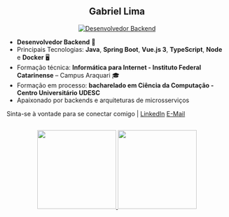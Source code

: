 <h2 align="center">Gabriel Lima</h2>
<div>

  <p align="center">
    <a href="#">
      <img title="Desenvolvedor Backend" src="https://img.shields.io/badge/Desenvolvedor%20Backend-blue?style=for-the-badge">
    </a>
  </p>

  - **Desenvolvedor Backend** 🚀  
  - Principais Tecnologias: **Java**, **Spring Boot**, **Vue.js 3**, **TypeScript**, **Node** e **Docker** 🖥️  
  - Formação técnica: **Informática para Internet - Instituto Federal Catarinense** – Campus Araquari 🎓
  - Formação em processo: **bacharelado em Ciência da Computação - Centro Universitário UDESC**
  - Apaixonado por backends e arquiteturas de microsserviços
  <p>
    Sinta-se à vontade para se conectar comigo | 
    <a href="https://www.linkedin.com/in/gabriel-limadev/">LinkedIn</a>
    <a href="mailto:gabriellima2803@gmail.com">E-Mail</a>
  </p>

</div>

##

<div align="center">
  <a href="https://github.com/GabrielLima2803">
    <img height="180em" src="https://github-readme-stats.vercel.app/api?username=GabrielLima2803&show_icons=true&theme=dark&include_all_commits=true&count_private=true"/>
    <img height="180em" src="https://github-readme-stats.vercel.app/api/top-langs/?username=GabrielLima2803&layout=compact&langs_count=7&theme=dark"/>
  </a>
</div>
